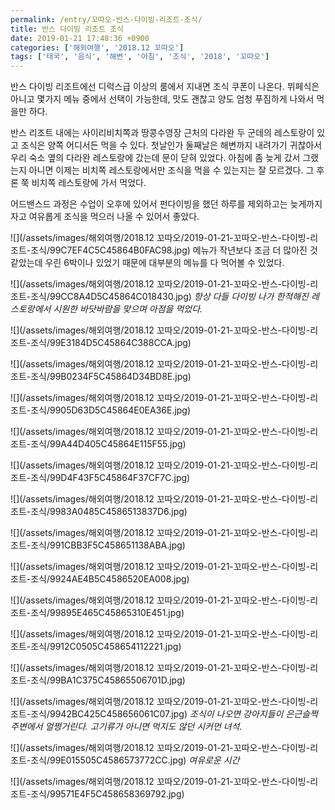 ```yaml
---
permalink: /entry/꼬따오-반스-다이빙-리조트-조식/
title: 반스 다이빙 리조트 조식
date: 2019-01-21 17:48:36 +0900
categories: ['해외여행', '2018.12 꼬따오']
tags: ['태국', '음식', '해변', '아침', '조식', '2018', '꼬따오']
---
```



반스 다이빙 리조트에선 디럭스급 이상의 룸에서 지내면 조식 쿠폰이 나온다.
뷔페식은 아니고 몇가지 메뉴 중에서 선택이 가능한데, 맛도 괜찮고 양도 엄청 푸짐하게 나와서 먹을만 하다.

반스 리조트 내에는 사이리비치쪽과 땅콩수영장 근처의 다라완 두 군데의 레스토랑이 있고 조식은 양쪽 어디서든 먹을 수 있다.
첫날인가 둘째날은 해변까지 내려가기 귀찮아서 우리 숙소 옆의 다라완 레스토랑에 갔는데 문이 닫혀 있었다. 아침에 좀 늦게 갔서 그랬는지 아니면 이제는 비치쪽 레스토랑에서만 조식을 먹을 수 있는지는 잘 모르겠다. 그 후론 쭉 비치쪽 레스토랑에 가서 먹었다.

어드밴스드 과정은 수업이 오후에 있어서 펀다이빙을 했던 하루를 제외하고는 늦게까지 자고 여유롭게 조식을 먹으러 나올 수 있어서 좋았다.

![](/assets/images/해외여행/2018.12 꼬따오/2019-01-21-꼬따오-반스-다이빙-리조트-조식/99C7EF4C5C45864B0FAC98.jpg)
메뉴가 작년보다 조금 더 많아진 것 같았는데 우린 6박이나 있었기 때문에 대부분의 메뉴를 다 먹어볼 수 있었다.

![](/assets/images/해외여행/2018.12 꼬따오/2019-01-21-꼬따오-반스-다이빙-리조트-조식/99CC8A4D5C45864C018430.jpg)
*항상 다들 다이빙 나가 한적해진 레스토랑에서 시원한 바닷바람을 맞으며 아점을 먹었다.*

![](/assets/images/해외여행/2018.12 꼬따오/2019-01-21-꼬따오-반스-다이빙-리조트-조식/99E3184D5C45864C388CCA.jpg)

![](/assets/images/해외여행/2018.12 꼬따오/2019-01-21-꼬따오-반스-다이빙-리조트-조식/99B0234F5C45864D34BD8E.jpg)

![](/assets/images/해외여행/2018.12 꼬따오/2019-01-21-꼬따오-반스-다이빙-리조트-조식/9905D63D5C45864E0EA36E.jpg)

![](/assets/images/해외여행/2018.12 꼬따오/2019-01-21-꼬따오-반스-다이빙-리조트-조식/99A44D405C45864E115F55.jpg)

![](/assets/images/해외여행/2018.12 꼬따오/2019-01-21-꼬따오-반스-다이빙-리조트-조식/99D4F43F5C45864F37CF7C.jpg)

![](/assets/images/해외여행/2018.12 꼬따오/2019-01-21-꼬따오-반스-다이빙-리조트-조식/9983A0485C4586513837D6.jpg)

![](/assets/images/해외여행/2018.12 꼬따오/2019-01-21-꼬따오-반스-다이빙-리조트-조식/991CBB3F5C458651138ABA.jpg)

![](/assets/images/해외여행/2018.12 꼬따오/2019-01-21-꼬따오-반스-다이빙-리조트-조식/9924AE4B5C4586520EA008.jpg)

![](/assets/images/해외여행/2018.12 꼬따오/2019-01-21-꼬따오-반스-다이빙-리조트-조식/99895E465C45865310E451.jpg)

![](/assets/images/해외여행/2018.12 꼬따오/2019-01-21-꼬따오-반스-다이빙-리조트-조식/9912C0505C458654112221.jpg)

![](/assets/images/해외여행/2018.12 꼬따오/2019-01-21-꼬따오-반스-다이빙-리조트-조식/99BA1C375C45865506701D.jpg)

![](/assets/images/해외여행/2018.12 꼬따오/2019-01-21-꼬따오-반스-다이빙-리조트-조식/9942BC425C458656061C07.jpg)
*조식이 나오면 강아지들이 은근슬쩍 주변에서 얼쩡거린다. 고기류가 아니면 먹지도 않던 시커먼 녀석.*

![](/assets/images/해외여행/2018.12 꼬따오/2019-01-21-꼬따오-반스-다이빙-리조트-조식/99E015505C4586573772CC.jpg)
*여유로운 시간*

![](/assets/images/해외여행/2018.12 꼬따오/2019-01-21-꼬따오-반스-다이빙-리조트-조식/99571E4F5C458658369792.jpg)




